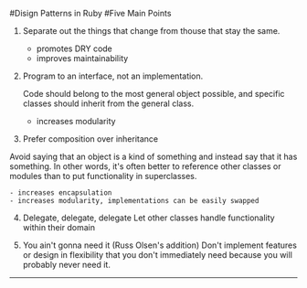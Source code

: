 #Disign Patterns in Ruby
#Five Main Points

1. Separate out the things that change from thouse that stay the same.

    - promotes DRY code
    - improves maintainability


2. Program to an interface, not an implementation.

   Code should belong to the most general object possible, and specific classes should inherit from the general class.
    - increases modularity

3. Prefer composition over inheritance

  Avoid saying that an object is a kind of something and instead say that it has something. In other words, it's often better to reference other classes or modules than to put functionality in superclasses.

    - increases encapsulation
    - increases modularity, implementations can be easily swapped

4. Delegate, delegate, delegate Let other classes handle functionality within their domain

5. You ain't gonna need it (Russ Olsen's addition)
   Don't implement features or design in flexibility that you don't immediately need because you will probably never need it.

***
